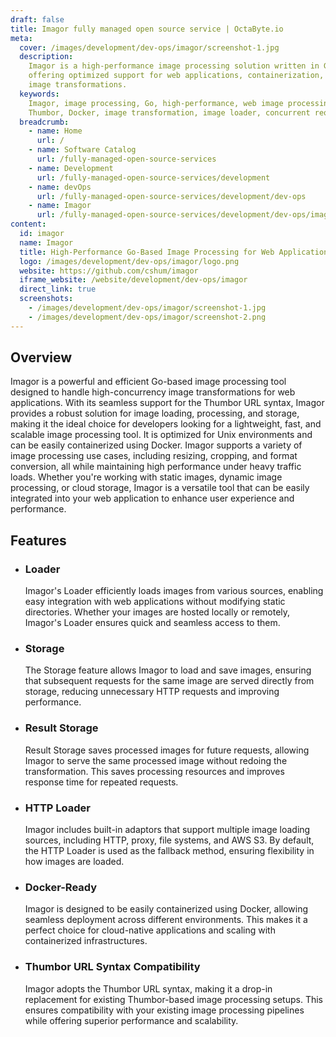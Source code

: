 ```yaml
---
draft: false
title: Imagor fully managed open source service | OctaByte.io
meta:
  cover: /images/development/dev-ops/imagor/screenshot-1.jpg
  description:
    Imagor is a high-performance image processing solution written in Go,
    offering optimized support for web applications, containerization, and scalable
    image transformations.
  keywords:
    Imagor, image processing, Go, high-performance, web image processing,
    Thumbor, Docker, image transformation, image loader, concurrent requests
  breadcrumb:
    - name: Home
      url: /
    - name: Software Catalog
      url: /fully-managed-open-source-services
    - name: Development
      url: /fully-managed-open-source-services/development
    - name: devOps
      url: /fully-managed-open-source-services/development/dev-ops
    - name: Imagor
      url: /fully-managed-open-source-services/development/dev-ops/imagor
content:
  id: imagor
  name: Imagor
  title: High-Performance Go-Based Image Processing for Web Applications
  logo: /images/development/dev-ops/imagor/logo.png
  website: https://github.com/cshum/imagor
  iframe_website: /website/development/dev-ops/imagor
  direct_link: true
  screenshots:
    - /images/development/dev-ops/imagor/screenshot-1.jpg
    - /images/development/dev-ops/imagor/screenshot-2.png
---
```


## Overview

Imagor is a powerful and efficient Go-based image processing tool designed to handle high-concurrency image transformations for web applications. With its seamless support for the Thumbor URL syntax, Imagor provides a robust solution for image loading, processing, and storage, making it the ideal choice for developers looking for a lightweight, fast, and scalable image processing tool. It is optimized for Unix environments and can be easily containerized using Docker. Imagor supports a variety of image processing use cases, including resizing, cropping, and format conversion, all while maintaining high performance under heavy traffic loads. Whether you're working with static images, dynamic image processing, or cloud storage, Imagor is a versatile tool that can be easily integrated into your web application to enhance user experience and performance.

## Features

- ### Loader

  Imagor's Loader efficiently loads images from various sources, enabling easy integration with web applications without modifying static directories. Whether your images are hosted locally or remotely, Imagor's Loader ensures quick and seamless access to them.

- ### Storage

  The Storage feature allows Imagor to load and save images, ensuring that subsequent requests for the same image are served directly from storage, reducing unnecessary HTTP requests and improving performance.

- ### Result Storage

  Result Storage saves processed images for future requests, allowing Imagor to serve the same processed image without redoing the transformation. This saves processing resources and improves response time for repeated requests.

- ### HTTP Loader

  Imagor includes built-in adaptors that support multiple image loading sources, including HTTP, proxy, file systems, and AWS S3. By default, the HTTP Loader is used as the fallback method, ensuring flexibility in how images are loaded.

- ### Docker-Ready

  Imagor is designed to be easily containerized using Docker, allowing seamless deployment across different environments. This makes it a perfect choice for cloud-native applications and scaling with containerized infrastructures.

- ### Thumbor URL Syntax Compatibility

  Imagor adopts the Thumbor URL syntax, making it a drop-in replacement for existing Thumbor-based image processing setups. This ensures compatibility with your existing image processing pipelines while offering superior performance and scalability.
